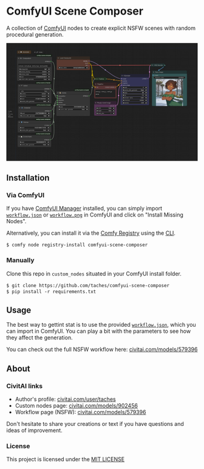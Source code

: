 # ComfyUI Scene Composer

A collection of [ComfyUI](https://github.com/comfyanonymous/ComfyUI) nodes to create explicit NSFW scenes with random procedural generation.

![Scene Composer workflow](workflow.png)

## Installation

### Via ComfyUI

If you have [ComfyUI Manager](https://github.com/ltdrdata/ComfyUI-Manager) installed, you can simply import [`workflow.json`](workflow.json) or [`workflow.png`](workflow.png) in ComfyUI and click on "Install Missing Nodes".

Alternatively, you can install it via the [Comfy Registry](https://registry.comfy.org/publishers/taches/nodes/comfyui-scene-composer) using the [CLI](https://docs.comfy.org/comfy-cli/getting-started#install-cli).

```shell
$ comfy node registry-install comfyui-scene-composer
```

### Manually

Clone this repo in `custom_nodes` situated in your ComfyUI install folder.

```shell
$ git clone https://github.com/taches/comfyui-scene-composer
$ pip install -r requirements.txt
```

## Usage

The best way to gettint stat is to use the provided [`workflow.json`](workflow.json), which you can import in ComfyUI. You can play a bit with the parameters to see how they affect the generation.

You can check out the full NSFW workflow here: [civitai.com/models/579396](https://civitai.com/models/579396)

## About

### CivitAI links

- Author's profile: [civitai.com/user/taches](https://civitai.com/user/taches)
- Custom nodes page: [civitai.com/models/902456](https://civitai.com/models/902456/)
- Workflow page (NSFW): [civitai.com/models/579396](https://civitai.com/models/579396)

Don't hesitate to share your creations or text if you have questions and ideas of improvement.

### License

This project is licensed under the [MIT LICENSE](LICENSE)
